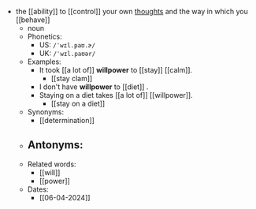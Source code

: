 - the [[ability]] to [[control]] your own [thoughts](thought) and the way in which you [[behave]]
	- noun
	- Phonetics:
		- US: `/ˈwɪl.paʊ.ɚ/`
		- UK: `/ˈwɪl.paʊər/`
	- Examples:
		- It took [[a lot of]] **willpower** to [[stay]] [[calm]].
			- [[stay clam]]
		- I don't have **willpower** to [[diet]] .
		- Staying on a diet takes [[a lot of]] [[willpower]].
			- [[stay on a diet]]
	- Synonyms:
		- [[determination]]
	- Antonyms:
		-
	- Related words:
		- [[will]]
		- [[power]]
	- Dates:
		- [[06-04-2024]]
